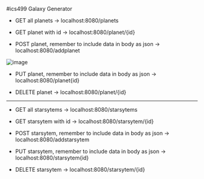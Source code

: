 

#ics499 Galaxy Generator

- GET all planets -> localhost:8080/planets

- GET planet with id -> localhost:8080/planet/{id}

- POST planet, remember to include data in body as json -> localhost:8080/addplanet

![image](https://user-images.githubusercontent.com/76791917/218817402-f235108b-6709-4223-a4d4-9c50ad67db48.png)


- PUT planet, remember to include data in body as json -> localhost:8080/planet{id}

- DELETE planet -> localhost:8080/planet/{id}

---

- GET all starsytems -> localhost:8080/starsytems

- GET starsytem with id -> localhost:8080/starsytem/{id}

- POST starsytem, remember to include data in body as json -> localhost:8080/addstarsytem

- PUT starsytem, remember to include data in body as json -> localhost:8080/starsytem{id}

- DELETE starsytem -> localhost:8080/starsytem/{id}


